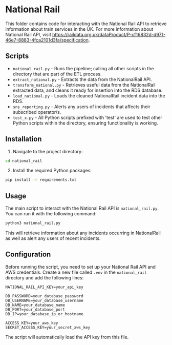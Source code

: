 # National Rail

This folder contains code for interacting with the National Rail API to retrieve information about train services in the UK. For more information about National Rail API, visit https://raildata.org.uk/dataProduct/P-cf16832d-d971-46e7-8883-4fca2101d3fa/specification.

## Scripts
* ```national_rail.py``` - Runs the pipeline; calling all other scripts in the directory that are part of the ETL process.
* ```extract_national.py``` - Extracts the data from the NationalRail API.
* ```transform_national.py``` - Retrieves useful data from the NationalRail extracted data, and cleans it ready for insertion into the RDS database.
* ```load_national.py``` - Loads the cleaned NationalRail incident data into the RDS.
* ```sns_reporting.py``` - Alerts any users of incidents that affects their subscribed operator/s.
* ```test_x.py``` - All Python scripts prefixed with 'test' are used to test other Python scripts within the directory, ensuring functionality is working.


## Installation

1. Navigate to the project directory:

```bash
cd national_rail
```

2. Install the required Python packages:

```bash
pip install -r requirements.txt
```

## Usage

The main script to interact with the National Rail API is `national_rail.py`. You can run it with the following command:

```bash
python3 national_rail.py
```

This will retrieve information about any incidents occurring in NationalRail as well as alert any users of recent incidents. 

## Configuration

Before running the script, you need to set up your National Rail API and AWS credentials. Create a new file called `.env` in the `national_rail` directory and add the following lines:

```text
NATIONAL_RAIL_API_KEY=your_api_key

DB_PASSWORD=your_database_password
DB_USERNAME=your_database_username
DB_NAME=your_database_name
DB_PORT=your_database_port
DB_IP=your_database_ip_or_hostname

ACCESS_KEY=your_aws_key
SECRET_ACCESS_KEY=your_secret_aws_key
```

The script will automatically load the API key from this file.